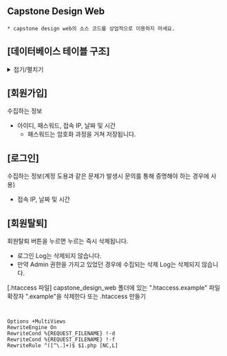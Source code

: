 ## Capstone Design Web
```
* capstone design web의 소스 코드를 상업적으로 이용하지 마세요.
```

[데이터베이스 테이블 구조]
---
<details>
<summary>접기/펼치기</summary>
<div markdown="1">
  
|users|user_sign_log|user_admin_log|
|--|--|--|
|id|idx||idx|
|username|connected_id|connected_id|
|password|ipaddress|category|
|ipaddress|datetime|ipaddress|
|role||datetime|
|created_at|||
  
</div>
</details>

[회원가입]
---
수집하는 정보
- 아이디, 패스워드, 접속 IP, 날짜 및 시간
  - 패스워드는 암호화 과정을 거쳐 저장됩니다.

[로그인]
---
수집하는 정보(계정 도용과 같은 문제가 발생시 문의를 통해 증명해야 하는 경우에 사용)
- 접속 IP, 날짜 및 시간

[회원탈퇴]
---
회원탈퇴 버튼을 누르면 누르는 즉시 삭제됩니다.   
- 로그인 Log는 삭제되지 않습니다.   
- 만약 Admin 권한을 가지고 있었던 경우에 수집되는 삭제 Log는 삭제되지 않습니다.

[.htaccess 파일]
capstone_design_web 폴더에 있는 ".htaccess.example" 파일 확장자 ".example"을 삭제한다
또는
.htaccess 만들기
```


Options +MultiViews
RewriteEngine On
RewriteCond %{REQUEST_FILENAME} !-d
RewriteCond %{REQUEST_FILENAME} !-f
RewriteRule ^([^\.]+)$ $1.php [NC,L]
```
